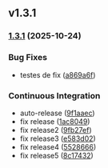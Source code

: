 ## v1.3.1

### [1.3.1](https://github.com/brunolipe-a/github-actions-test/compare/v1.3.0...v1.3.1) (2025-10-24)


### Bug Fixes

* testes de fix ([a869a6f](https://github.com/brunolipe-a/github-actions-test/commit/a869a6f9c5db1d1ef8297befc9526ed1b4f60d84))


### Continuous Integration

* auto-release ([9f1aaec](https://github.com/brunolipe-a/github-actions-test/commit/9f1aaec7e29dffeba905748c27a8b3eddaa4f77f))
* fix release ([1ac8049](https://github.com/brunolipe-a/github-actions-test/commit/1ac804923c9ac51608b13320591f7baa0f13c28b))
* fix release2 ([9fb27ef](https://github.com/brunolipe-a/github-actions-test/commit/9fb27ef3e1ba42c775c74d83b7ba870653095eed))
* fix release3 ([e583d02](https://github.com/brunolipe-a/github-actions-test/commit/e583d029dd7c1d0be96c914258f90ee328a7a569))
* fix release4 ([5528666](https://github.com/brunolipe-a/github-actions-test/commit/55286661fc4ac4a813ec66aaa3df8df7c987c73b))
* fix release5 ([8c17432](https://github.com/brunolipe-a/github-actions-test/commit/8c17432a5c848775e65767b7ad1f17a55c5f75d3))